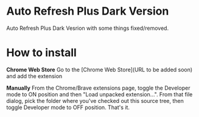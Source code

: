 # Auto Refresh Plus Dark Version

Auto Refresh Plus Dark Vesrion with some things fixed/removed.
# How to install

**Chrome Web Store**
Go to the [Chrome Web Store](URL to be added soon) and add the extension

**Manually**
From the Chrome/Brave extensions page, toggle the Developer mode to ON position and then
"Load unpacked extension...". From that file dialog, pick the folder where
you've checked out this source tree, then toggle Developer mode to OFF position. That's it. 
